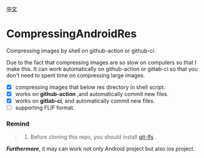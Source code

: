 [中文](https://github.com/BruceWind/CompressImagesInAndroid/blob/master/README_zh.md)

# CompressingAndroidRes
Compressing images by shell on github-action or github-ci. 

Due to the fact that compressing images are so slow on computers so that I make this.
It can work automatically on github-action or gitlab-ci so that you don't need to spent time on compressing large images.

- [x] compressing images that below res directory in shell script.
- [x] works on **github-action** ,and automatically commit new files.
- [x] works on **gitlab-ci**, and automatically commit new files.
- [ ] supporting FLIF format.

### Remind 
> 1. Before cloning this repo, you should install [git-lfs](https://git-lfs.github.com/) .

***Furthermore***, it may can work not only Android project but also ios project.
